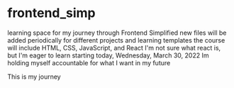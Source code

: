 # frontend_simp
learning space for my journey through Frontend Simplified
new files will be added periodically for different projects and learning templates
the course will include HTML, CSS, JavaScript, and React
I'm not sure what react is, but I'm eager to learn
starting today, Wednesday, March 30, 2022
Im holding myself accountable for what I want in my future

This is my journey
